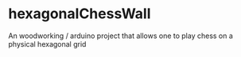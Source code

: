 # hexagonalChessWall
An woodworking / arduino project that allows one to play chess on a physical hexagonal grid
